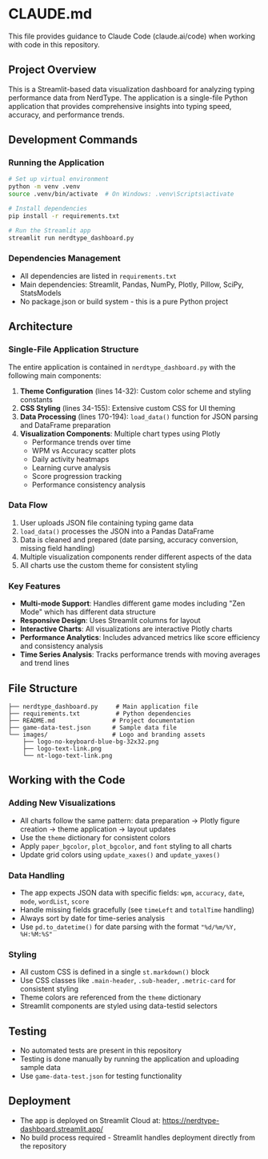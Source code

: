 # CLAUDE.md

This file provides guidance to Claude Code (claude.ai/code) when working with code in this repository.

## Project Overview

This is a Streamlit-based data visualization dashboard for analyzing typing performance data from NerdType. The application is a single-file Python application that provides comprehensive insights into typing speed, accuracy, and performance trends.

## Development Commands

### Running the Application
```bash
# Set up virtual environment
python -m venv .venv
source .venv/bin/activate  # On Windows: .venv\Scripts\activate

# Install dependencies
pip install -r requirements.txt

# Run the Streamlit app
streamlit run nerdtype_dashboard.py
```

### Dependencies Management
- All dependencies are listed in `requirements.txt`
- Main dependencies: Streamlit, Pandas, NumPy, Plotly, Pillow, SciPy, StatsModels
- No package.json or build system - this is a pure Python project

## Architecture

### Single-File Application Structure
The entire application is contained in `nerdtype_dashboard.py` with the following main components:

1. **Theme Configuration** (lines 14-32): Custom color scheme and styling constants
2. **CSS Styling** (lines 34-155): Extensive custom CSS for UI theming
3. **Data Processing** (lines 170-194): `load_data()` function for JSON parsing and DataFrame preparation
4. **Visualization Components**: Multiple chart types using Plotly
   - Performance trends over time
   - WPM vs Accuracy scatter plots
   - Daily activity heatmaps
   - Learning curve analysis
   - Score progression tracking
   - Performance consistency analysis

### Data Flow
1. User uploads JSON file containing typing game data
2. `load_data()` processes the JSON into a Pandas DataFrame
3. Data is cleaned and prepared (date parsing, accuracy conversion, missing field handling)
4. Multiple visualization components render different aspects of the data
5. All charts use the custom theme for consistent styling

### Key Features
- **Multi-mode Support**: Handles different game modes including "Zen Mode" which has different data structure
- **Responsive Design**: Uses Streamlit columns for layout
- **Interactive Charts**: All visualizations are interactive Plotly charts
- **Performance Analytics**: Includes advanced metrics like score efficiency and consistency analysis
- **Time Series Analysis**: Tracks performance trends with moving averages and trend lines

## File Structure
```
├── nerdtype_dashboard.py     # Main application file
├── requirements.txt          # Python dependencies
├── README.md                # Project documentation
├── game-data-test.json      # Sample data file
└── images/                  # Logo and branding assets
    ├── logo-no-keyboard-blue-bg-32x32.png
    ├── logo-text-link.png
    └── nt-logo-text-link.png
```

## Working with the Code

### Adding New Visualizations
- All charts follow the same pattern: data preparation → Plotly figure creation → theme application → layout updates
- Use the `theme` dictionary for consistent colors
- Apply `paper_bgcolor`, `plot_bgcolor`, and `font` styling to all charts
- Update grid colors using `update_xaxes()` and `update_yaxes()`

### Data Handling
- The app expects JSON data with specific fields: `wpm`, `accuracy`, `date`, `mode`, `wordList`, `score`
- Handle missing fields gracefully (see `timeLeft` and `totalTime` handling)
- Always sort by date for time-series analysis
- Use `pd.to_datetime()` for date parsing with the format `"%d/%m/%Y, %H:%M:%S"`

### Styling
- All custom CSS is defined in a single `st.markdown()` block
- Use CSS classes like `.main-header`, `.sub-header`, `.metric-card` for consistent styling
- Theme colors are referenced from the `theme` dictionary
- Streamlit components are styled using data-testid selectors

## Testing
- No automated tests are present in this repository
- Testing is done manually by running the application and uploading sample data
- Use `game-data-test.json` for testing functionality

## Deployment
- The app is deployed on Streamlit Cloud at: https://nerdtype-dashboard.streamlit.app/
- No build process required - Streamlit handles deployment directly from the repository